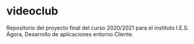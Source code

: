 # videoclub
Repositorio del proyecto final del curso 2020/2021 para el instituto I.E.S. Ágora, Desarrollo de aplicaciones entorno Cliente.
